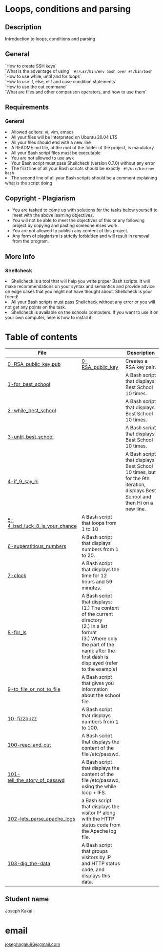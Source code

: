 <h1> Loops, conditions and parsing </h1>

<h2> Description </h2>
Introduction to loops, conditions and parsing 

<h2> General </h2>
`How to create SSH keys` <br>
`What is the advantage of using` <code> #!/usr/bin/env bash over #!/bin/bash </code> <br>
`How to use while, until and for loops` <br>
`How to use if, else, elif and case condition statements` <br>
`How to use the cut command` <br>
`What are files and other comparison operators, and how to use them` <br>

<h2> Requirements </h2>

<h3> General </h3>
<li> Allowed editors: vi, vim, emacs 
<li> All your files will be interpreted on Ubuntu 20.04 LTS 
<li> All your files should end with a new line 
<li> A README.md file, at the root of the folder of the project, is mandatory 
<li> All your Bash script files must be executable 
<li> You are not allowed to use awk 
<li> Your Bash script must pass Shellcheck (version 0.7.0) without any error
<li> The first line of all your Bash scripts should be exactly <code> #!/usr/bin/env bash </code>
<li> The second line of all your Bash scripts should be a comment explaining what is the script doing 

<h2> Copyright - Plagiarism </h2>
<ul> 
<li> You are tasked to come up with solutions for the tasks below yourself to meet with the above learning objectives. </li>
<li> You will not be able to meet the objectives of this or any following project by copying and pasting someone elses work. </li>
<li> You are not allowed to publish any content of this project. </li>
<li> Any form of plagiarism is strictly forbidden and will result in removal from the program. </li>
</ul>

<h2> More Info </h2>
<h3> Shellcheck </h3>
<li> Shellcheck is a tool that will help you write proper Bash scripts. It will make recommendations on your syntax and semantics and provide advice on edge cases that you might not have thought about. Shellcheck is your friend! </li> 
<li> All your Bash scripts must pass Shellcheck without any error or you will not get any points on the task. </li>
<li> Shellcheck is available on the schools computers. If you want to use it on your own computer, here is how to install it.</li>

# Table of contents
File |       | Description
-----|-------|------------
[0-RSA_public_key.pub](./0-RSA_public_key.pub) | [0-RSA_public_key](./0-RSA_public_key) | Creates a RSA key pair.
[1-for_best_school](./1-for_best_school) | | A Bash script that displays Best School 10 times.
[2-while_best_school](./2-while_best_school) | | A Bash script that displays Best School 10 times.
[3-until_best_school](./3-until_best_school) | |  A Bash script that displays Best School 10 times. 
[4-if_9_say_hi](./4-if_9_say_hi) | |  A Bash script that displays Best School 10 times, but for the 9th iteration, displays Best School and then Hi on a new line.
[5-4_bad_luck_8_is_your_chance](./5-4_bad_luck_8_is_your_chance) | A Bash script that loops from 1 to 10 
[6-superstitious_numbers](./6-superstitious_numbers) | A Bash script that displays numbers from 1 to 20.
[7-clock](./7-clock) | A Bash script that displays the time for 12 hours and 59 minutes.
[8-for_ls](./8-for_ls) | A Bash script that displays: <br> (1.) The content of the current directory <br> (2.) In a list format <br> (3.) Where only the part of the name after the first dash is displayed (refer to the example)
[9-to_file_or_not_to_file](./9-to_file_or_not_to_file) | A Bash script that gives you information about the school file.
[10-fizzbuzz](./10-fizzbuzz) | A Bash script that displays numbers from 1 to 100.
[100-read_and_cut](./100-read_and_cut) | A Bash script that displays the content of the file /etc/passwd.
[101-tell_the_story_of_passwd](./101-tell_the_story_of_passwd) | A Bash script that displays the content of the file /etc/passwd, using the while loop + IFS.
[102-lets_parse_apache_logs](./102-lets_parse_apache_logs) | a Bash script that displays the visitor IP along with the HTTP status code from the Apache log file.
[103-dig_the-data](./103-dig_the-data) | A Bash script that groups visitors by IP and HTTP status code, and displays this data.

## Student name
Joseph Kakai
# email
josephngalu96@gmail.com


